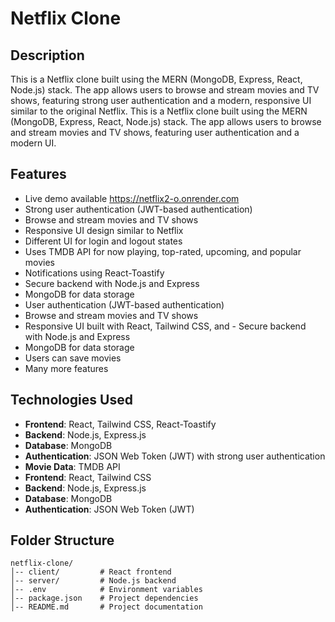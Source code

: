 # Netflix Clone

## Description
This is a Netflix clone built using the MERN (MongoDB, Express, React, Node.js) stack. The app allows users to browse and stream movies and TV shows, featuring strong user authentication and a modern, responsive UI similar to the original Netflix.
This is a Netflix clone built using the MERN (MongoDB, Express, React, Node.js) stack. The app allows users to browse and stream movies and TV shows, featuring user authentication and a modern UI.

## Features
- Live demo available https://netflix2-o.onrender.com
- Strong user authentication (JWT-based authentication)
- Browse and stream movies and TV shows
- Responsive UI design similar to Netflix
- Different UI for login and logout states
- Uses TMDB API for now playing, top-rated, upcoming, and popular movies
- Notifications using React-Toastify
- Secure backend with Node.js and Express
- MongoDB for data storage
- User authentication (JWT-based authentication)
- Browse and stream movies and TV shows
- Responsive UI built with React, Tailwind CSS, and - Secure backend with Node.js and Express
- MongoDB for data storage
- Users can save movies
- Many more features


## Technologies Used
- **Frontend**: React, Tailwind CSS, React-Toastify
- **Backend**: Node.js, Express.js
- **Database**: MongoDB
- **Authentication**: JSON Web Token (JWT) with strong user authentication
- **Movie Data**: TMDB API
- **Frontend**: React, Tailwind CSS 
- **Backend**: Node.js, Express.js
- **Database**: MongoDB
- **Authentication**: JSON Web Token (JWT)



## Folder Structure
```
netflix-clone/
│-- client/         # React frontend
│-- server/         # Node.js backend
│-- .env            # Environment variables
│-- package.json    # Project dependencies
│-- README.md       # Project documentation
```

